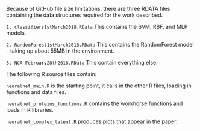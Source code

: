 Because of GitHub file size limitations, there are three RDATA files containing the data structures required for the work described.

`1. classifiers1stMarch2018.RData` This contains the SVM, RBF, and MLP models.

`2. RandomForest1stMarch2018.RData` This contains the RandomForest model - taking up about 55MB in the environment.

`3. NCA-February28th2018.RData` This contain everything else.

The following R source files contain:

`neuralnet_main.R` is the starting point, it calls in the other R files, loading in functions and data files.

`neuralnet_proteins_functions.R` contains the workhorse functions and loads in R libraries.

`neuralnet_complex_latent.R` produces plots that appear in the paper.

